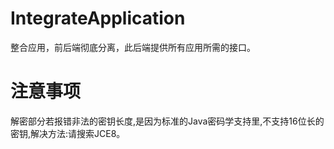 # IntegrateApplication

整合应用，前后端彻底分离，此后端提供所有应用所需的接口。

# 注意事项

解密部分若报错非法的密钥长度,是因为标准的Java密码学支持里,不支持16位长的密钥,解决方法:请搜索JCE8。
